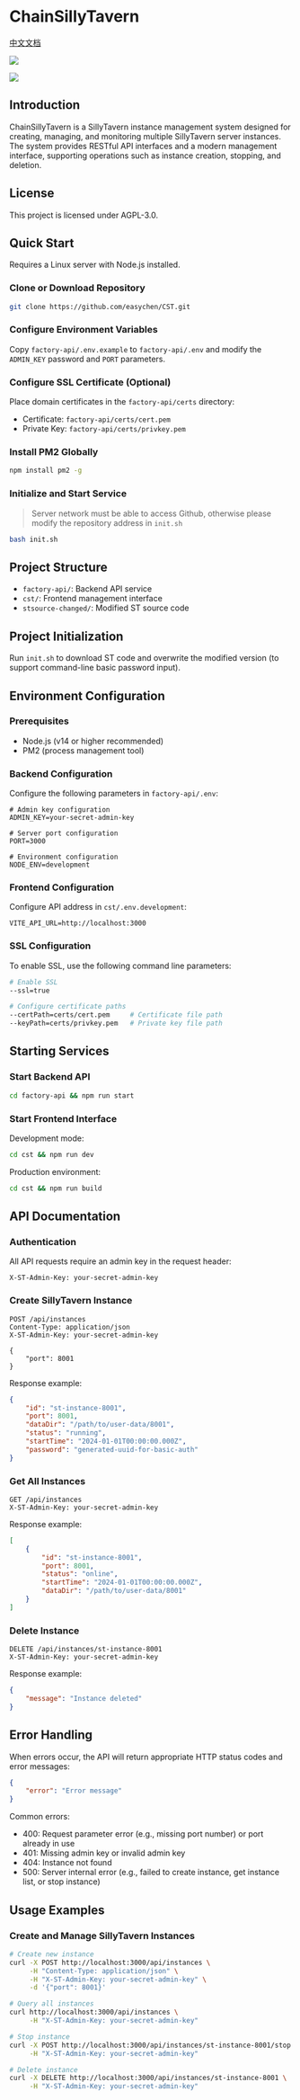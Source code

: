 # ChainSillyTavern

[中文文档](README-zh.md)

![](2025-02-27-12-36-27.png)

![](2025-02-27-12-36-06.png)

## Introduction

ChainSillyTavern is a SillyTavern instance management system designed for creating, managing, and monitoring multiple SillyTavern server instances. The system provides RESTful API interfaces and a modern management interface, supporting operations such as instance creation, stopping, and deletion.

## License
This project is licensed under AGPL-3.0.

## Quick Start

Requires a Linux server with Node.js installed.

### Clone or Download Repository

```bash
git clone https://github.com/easychen/CST.git
```

### Configure Environment Variables
Copy `factory-api/.env.example` to `factory-api/.env` and modify the `ADMIN_KEY` password and `PORT` parameters.

### Configure SSL Certificate (Optional)

Place domain certificates in the `factory-api/certs` directory:

- Certificate: `factory-api/certs/cert.pem`
- Private Key: `factory-api/certs/privkey.pem`

### Install PM2 Globally
```bash
npm install pm2 -g
```

### Initialize and Start Service

> Server network must be able to access Github, otherwise please modify the repository address in `init.sh`

```bash
bash init.sh
```

## Project Structure

- `factory-api/`: Backend API service
- `cst/`: Frontend management interface
- `stsource-changed/`: Modified ST source code

## Project Initialization

Run `init.sh` to download ST code and overwrite the modified version (to support command-line basic password input).

## Environment Configuration

### Prerequisites

- Node.js (v14 or higher recommended)
- PM2 (process management tool)

### Backend Configuration

Configure the following parameters in `factory-api/.env`:

```env
# Admin key configuration
ADMIN_KEY=your-secret-admin-key

# Server port configuration
PORT=3000

# Environment configuration
NODE_ENV=development
```

### Frontend Configuration

Configure API address in `cst/.env.development`:

```env
VITE_API_URL=http://localhost:3000
```

### SSL Configuration

To enable SSL, use the following command line parameters:

```bash
# Enable SSL
--ssl=true

# Configure certificate paths
--certPath=certs/cert.pem     # Certificate file path
--keyPath=certs/privkey.pem   # Private key file path
```

## Starting Services

### Start Backend API

```bash
cd factory-api && npm run start
```

### Start Frontend Interface

Development mode:
```bash
cd cst && npm run dev
```

Production environment:
```bash
cd cst && npm run build
```

## API Documentation

### Authentication

All API requests require an admin key in the request header:

```http
X-ST-Admin-Key: your-secret-admin-key
```

### Create SillyTavern Instance

```http
POST /api/instances
Content-Type: application/json
X-ST-Admin-Key: your-secret-admin-key

{
    "port": 8001
}
```

Response example:

```json
{
    "id": "st-instance-8001",
    "port": 8001,
    "dataDir": "/path/to/user-data/8001",
    "status": "running",
    "startTime": "2024-01-01T00:00:00.000Z",
    "password": "generated-uuid-for-basic-auth"
}
```

### Get All Instances

```http
GET /api/instances
X-ST-Admin-Key: your-secret-admin-key
```

Response example:

```json
[
    {
        "id": "st-instance-8001",
        "port": 8001,
        "status": "online",
        "startTime": "2024-01-01T00:00:00.000Z",
        "dataDir": "/path/to/user-data/8001"
    }
]
```

### Delete Instance

```http
DELETE /api/instances/st-instance-8001
X-ST-Admin-Key: your-secret-admin-key
```

Response example:

```json
{
    "message": "Instance deleted"
}
```

## Error Handling

When errors occur, the API will return appropriate HTTP status codes and error messages:

```json
{
    "error": "Error message"
}
```

Common errors:

- 400: Request parameter error (e.g., missing port number) or port already in use
- 401: Missing admin key or invalid admin key
- 404: Instance not found
- 500: Server internal error (e.g., failed to create instance, get instance list, or stop instance)

## Usage Examples

### Create and Manage SillyTavern Instances

```bash
# Create new instance
curl -X POST http://localhost:3000/api/instances \
     -H "Content-Type: application/json" \
     -H "X-ST-Admin-Key: your-secret-admin-key" \
     -d '{"port": 8001}'

# Query all instances
curl http://localhost:3000/api/instances \
     -H "X-ST-Admin-Key: your-secret-admin-key"

# Stop instance
curl -X POST http://localhost:3000/api/instances/st-instance-8001/stop \
     -H "X-ST-Admin-Key: your-secret-admin-key"

# Delete instance
curl -X DELETE http://localhost:3000/api/instances/st-instance-8001 \
     -H "X-ST-Admin-Key: your-secret-admin-key"
```

